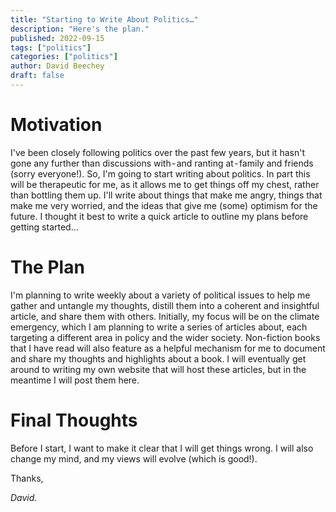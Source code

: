 ```yaml
---
title: "Starting to Write About Politics…"
description: "Here's the plan."
published: 2022-09-15
tags: ["politics"]
categories: ["politics"]
author: David Beechey
draft: false
---
```


# Motivation

I've been closely following politics over the past few years, but it hasn't gone any further than discussions with - and ranting at - family and friends (sorry everyone!).
So, I'm going to start writing about politics.
In part this will be therapeutic for me, as it allows me to get things off my chest, rather than bottling them up. I'll write about things that make me angry, things that make me very worried, and the ideas that give me (some) optimism for the future.
I thought it best to write a quick article to outline my plans before getting started…

# The Plan

I'm planning to write weekly about a variety of political issues to help me gather and untangle my thoughts, distill them into a coherent and insightful article, and share them with others.
Initially, my focus will be on the climate emergency, which I am planning to write a series of articles about, each targeting a different area in policy and the wider society.
Non-fiction books that I have read will also feature as a helpful mechanism for me to document and share my thoughts and highlights about a book.
I will eventually get around to writing my own website that will host these articles, but in the meantime I will post them here.

# Final Thoughts

Before I start, I want to make it clear that I will get things wrong. I will also change my mind, and my views will evolve (which is good!).

Thanks,

<i>David.<i>
